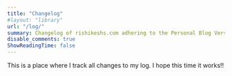 ```yaml
---
title: "Changelog"
#layout: "library"
url: "/log/"
summary: Changelog of rishikeshs.com adhering to the Personal Blog Versioning Manifesto
disable_comments: true
ShowReadingTime: false
---
```


This is a place where I track all changes to my log. I hope this time it works!!


<!--LOG_PLACEHOLDER_START-->



<!--LOG_PLACEHOLDER_END-->
